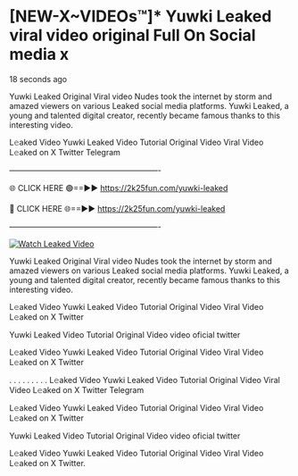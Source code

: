 # [NEW-X~VIDEOs™]* Yuwki Leaked viral video original Full On Social media x

18 seconds ago

Yuwki Leaked Original Viral video Nudes took the internet by storm and amazed viewers on various Leaked social media platforms. Yuwki Leaked, a young and talented digital creator, recently became famous thanks to this interesting video.

L𝚎aked Video Yuwki Leaked Video Tutorial Original Video Viral Video L𝚎aked on X Twitter Telegram

———————————————————-

🌐 CLICK HERE 🟢==►► https://2k25fun.com/yuwki-leaked

🔴 CLICK HERE 🌐==►► https://2k25fun.com/yuwki-leaked

———————————————————-

[![Watch Leaked Video](https://miro.medium.com/v2/resize:fit:828/format:webp/1*cilzJN44JGOrTw9NJCrNHA.gif "Watch Leaked Video")](https://2k25fun.com/yuwki-leaked)

Yuwki Leaked Original Viral video Nudes took the internet by storm and amazed viewers on various Leaked social media platforms. Yuwki Leaked, a young and talented digital creator, recently became famous thanks to this interesting video.

L𝚎aked Video Yuwki Leaked Video Tutorial Original Video Viral Video L𝚎aked on X Twitter

Yuwki Leaked Video Tutorial Original Video video oficial twitter

L𝚎aked Video Yuwki Leaked Video Tutorial Original Video Viral Video L𝚎aked on X Twitter

. . . . . . . . . L𝚎aked Video Yuwki Leaked Video Tutorial Original Video Viral Video L𝚎aked on X Twitter Telegram

L𝚎aked Video Yuwki Leaked Video Tutorial Original Video Viral Video L𝚎aked on X Twitter

Yuwki Leaked Video Tutorial Original Video video oficial twitter

L𝚎aked Video Yuwki Leaked Video Tutorial Original Video Viral Video L𝚎aked on X Twitter.